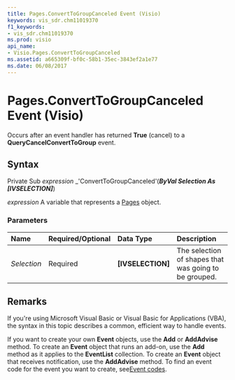 ```yaml
---
title: Pages.ConvertToGroupCanceled Event (Visio)
keywords: vis_sdr.chm11019370
f1_keywords:
- vis_sdr.chm11019370
ms.prod: visio
api_name:
- Visio.Pages.ConvertToGroupCanceled
ms.assetid: a665309f-bf0c-58b1-35ec-3843ef2a1e77
ms.date: 06/08/2017
---
```



# Pages.ConvertToGroupCanceled Event (Visio)

Occurs after an event handler has returned  **True** (cancel) to a **QueryCancelConvertToGroup** event.


## Syntax

Private Sub  _expression_ _'ConvertToGroupCanceled'(**_ByVal Selection As [IVSELECTION]_**)

 _expression_ A variable that represents a [Pages](./Visio.Pages.md) object.


### Parameters



|**Name**|**Required/Optional**|**Data Type**|**Description**|
|:-----|:-----|:-----|:-----|
| _Selection_|Required| **[IVSELECTION]**|The selection of shapes that was going to be grouped.|

## Remarks

If you're using Microsoft Visual Basic or Visual Basic for Applications (VBA), the syntax in this topic describes a common, efficient way to handle events.

If you want to create your own  **Event** objects, use the **Add** or **AddAdvise** method. To create an **Event** object that runs an add-on, use the **Add** method as it applies to the **EventList** collection. To create an **Event** object that receives notification, use the **AddAdvise** method. To find an event code for the event you want to create, see[Event codes](../visio/Concepts/event-codesvisio.md).


